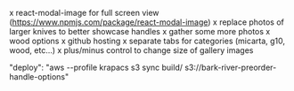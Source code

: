 x react-modal-image for full screen view (https://www.npmjs.com/package/react-modal-image)
x replace photos of larger knives to better showcase handles
x gather some more photos
x wood options
x github hosting
x separate tabs for categories (micarta, g10, wood, etc...)
x plus/minus control to change size of gallery images


"deploy": "aws --profile krapacs s3 sync build/ s3://bark-river-preorder-handle-options"
